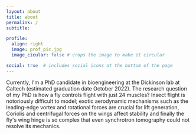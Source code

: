 ```yaml
---
layout: about
title: about
permalink: /
subtitle:

profile:
  align: right
  image: prof_pic.jpg
  image_cicular: false # crops the image to make it circular

social: true  # includes social icons at the bottom of the page
---
```


Currently, I'm a PhD candidate in bioengineering at the Dickinson lab at Caltech (estimated graduation date October 2022). The research question of my PhD is how a fly controls flight with just 24 muscles? Insect flight is notoriously difficult to model; exotic aerodynamic mechanisms such as the leading-edge vortex and rotational forces are crucial for lift generation, Coriolis and centrifugal forces on the wings affect stability and finally the fly's wing hinge is so complex that even synchrotron tomography could not resolve its mechanics.
